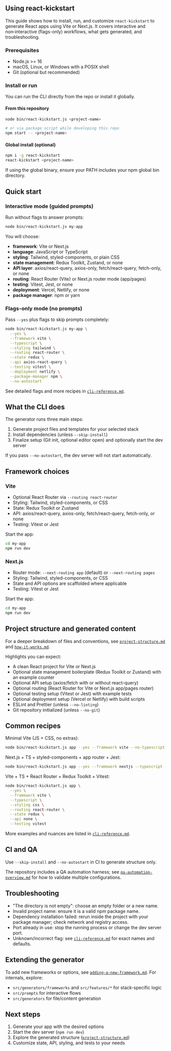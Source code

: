 ## Using react-kickstart

This guide shows how to install, run, and customize `react-kickstart` to generate React apps using Vite or Next.js. It covers interactive and non‑interactive (flags-only) workflows, what gets generated, and troubleshooting.

### Prerequisites

- Node.js >= 16
- macOS, Linux, or Windows with a POSIX shell
- Git (optional but recommended)

### Install or run

You can run the CLI directly from the repo or install it globally.

#### From this repository

```bash
node bin/react-kickstart.js <project-name>

# or via package script while developing this repo
npm start -- <project-name>
```

#### Global install (optional)

```bash
npm i -g react-kickstart
react-kickstart <project-name>
```

If using the global binary, ensure your PATH includes your npm global bin directory.

## Quick start

### Interactive mode (guided prompts)

Run without flags to answer prompts:

```bash
node bin/react-kickstart.js my-app
```

You will choose:

- **framework**: Vite or Next.js
- **language**: JavaScript or TypeScript
- **styling**: Tailwind, styled-components, or plain CSS
- **state management**: Redux Toolkit, Zustand, or none
- **API layer**: axios/react-query, axios-only, fetch/react-query, fetch-only, or none
- **routing**: React Router (Vite) or Next.js router mode (app/pages)
- **testing**: Vitest, Jest, or none
- **deployment**: Vercel, Netlify, or none
- **package manager**: npm or yarn

### Flags-only mode (no prompts)

Pass `--yes` plus flags to skip prompts completely:

```bash
node bin/react-kickstart.js my-app \
  --yes \
  --framework vite \
  --typescript \
  --styling tailwind \
  --routing react-router \
  --state redux \
  --api axios-react-query \
  --testing vitest \
  --deployment netlify \
  --package-manager npm \
  --no-autostart
```

See detailed flags and more recipes in [`cli-reference.md`](./cli-reference.md).

## What the CLI does

The generator runs three main steps:

1. Generate project files and templates for your selected stack
2. Install dependencies (unless `--skip-install`)
3. Finalize setup (Git init, optional editor open) and optionally start the dev server

If you pass `--no-autostart`, the dev server will not start automatically.

## Framework choices

### Vite

- Optional React Router via `--routing react-router`
- Styling: Tailwind, styled-components, or CSS
- State: Redux Toolkit or Zustand
- API: axios/react-query, axios-only, fetch/react-query, fetch-only, or none
- Testing: Vitest or Jest

Start the app:

```bash
cd my-app
npm run dev
```

### Next.js

- Router mode: `--next-routing app` (default) or `--next-routing pages`
- Styling: Tailwind, styled-components, or CSS
- State and API options are scaffolded where applicable
- Testing: Vitest or Jest

Start the app:

```bash
cd my-app
npm run dev
```

## Project structure and generated content

For a deeper breakdown of files and conventions, see [`project-structure.md`](../architecture/project-structure.md) and [`how-it-works.md`](../architecture/how-it-works.md).

Highlights you can expect:

- A clean React project for Vite or Next.js
- Optional state management boilerplate (Redux Toolkit or Zustand) with an example counter
- Optional API setup (axios/fetch with or without react-query)
- Optional routing (React Router for Vite or Next.js app/pages router)
- Optional testing setup (Vitest or Jest) with example tests
- Optional deployment setup (Vercel or Netlify) with build scripts
- ESLint and Prettier (unless `--no-linting`)
- Git repository initialized (unless `--no-git`)

## Common recipes

Minimal Vite (JS + CSS, no extras):

```bash
node bin/react-kickstart.js app --yes --framework vite --no-typescript --styling css --routing none --state none --api none --testing none
```

Next.js + TS + styled-components + app router + Jest:

```bash
node bin/react-kickstart.js app --yes --framework nextjs --typescript --styling styled-components --next-routing app --testing jest
```

Vite + TS + React Router + Redux Toolkit + Vitest:

```bash
node bin/react-kickstart.js app \
  --yes \
  --framework vite \
  --typescript \
  --styling css \
  --routing react-router \
  --state redux \
  --api none \
  --testing vitest
```

More examples and nuances are listed in [`cli-reference.md`](./cli-reference.md).

## CI and QA

Use `--skip-install` and `--no-autostart` in CI to generate structure only.

The repository includes a QA automation harness; see [`qa-automation-overview.md`](../qa/qa-automation-overview.md) for how to validate multiple configurations.

## Troubleshooting

- "The directory <path> is not empty": choose an empty folder or a new name.
- Invalid project name: ensure it is a valid npm package name.
- Dependency installation failed: rerun inside the project with your package manager; check network and registry access.
- Port already in use: stop the running process or change the dev server port.
- Unknown/incorrect flag: see [`cli-reference.md`](./cli-reference.md) for exact names and defaults.

## Extending the generator

To add new frameworks or options, see [`adding-a-new-framework.md`](../extending/adding-a-new-framework.md). For internals, explore:

- `src/generators/frameworks` and `src/features/*` for stack-specific logic
- `src/prompts` for interactive flows
- `src/generators` for file/content generation

## Next steps

1. Generate your app with the desired options
2. Start the dev server (`npm run dev`)
3. Explore the generated structure ([`project-structure.md`](../architecture/project-structure.md))
4. Customize state, API, styling, and tests to your needs
